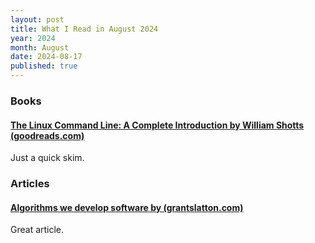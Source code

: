 ```yaml
---
layout: post
title: What I Read in August 2024
year: 2024
month: August
date: 2024-08-17
published: true
---
```


### Books

#### [The Linux Command Line: A Complete Introduction by William Shotts (goodreads.com)](https://www.goodreads.com/book/show/11724436-the-linux-command-line)

Just a quick skim.

### Articles

#### [Algorithms we develop software by (grantslatton.com)](https://grantslatton.com/software-pathfinding)

Great article.




